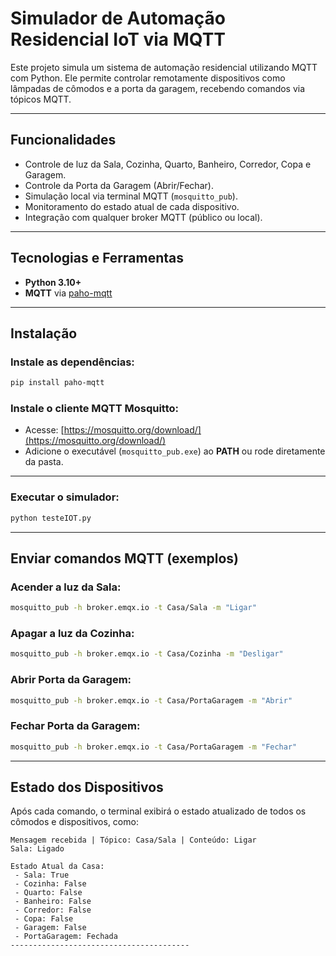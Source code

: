 
# Simulador de Automação Residencial IoT via MQTT

Este projeto simula um sistema de automação residencial utilizando MQTT com Python. Ele permite controlar remotamente dispositivos como lâmpadas de cômodos e a porta da garagem, recebendo comandos via tópicos MQTT.

---

## Funcionalidades

* Controle de luz da Sala, Cozinha, Quarto, Banheiro, Corredor, Copa e Garagem.
* Controle da Porta da Garagem (Abrir/Fechar).
* Simulação local via terminal MQTT (`mosquitto_pub`).
* Monitoramento do estado atual de cada dispositivo.
* Integração com qualquer broker MQTT (público ou local).

---

## Tecnologias e Ferramentas

* **Python 3.10+**
* **MQTT** via [paho-mqtt](https://pypi.org/project/paho-mqtt/)

---

## Instalação

### Instale as dependências:

```bash
pip install paho-mqtt
```

### Instale o cliente MQTT Mosquitto:

* Acesse: [https://mosquitto.org/download/](https://mosquitto.org/download/)
* Adicione o executável (`mosquitto_pub.exe`) ao **PATH** ou rode diretamente da pasta.

---

### Executar o simulador:

```bash
python testeIOT.py
```

---

## Enviar comandos MQTT (exemplos)

### Acender a luz da Sala:

```bash
mosquitto_pub -h broker.emqx.io -t Casa/Sala -m "Ligar"
```

### Apagar a luz da Cozinha:

```bash
mosquitto_pub -h broker.emqx.io -t Casa/Cozinha -m "Desligar"
```

### Abrir Porta da Garagem:

```bash
mosquitto_pub -h broker.emqx.io -t Casa/PortaGaragem -m "Abrir"
```

### Fechar Porta da Garagem:

```bash
mosquitto_pub -h broker.emqx.io -t Casa/PortaGaragem -m "Fechar"
```

---

## Estado dos Dispositivos

Após cada comando, o terminal exibirá o estado atualizado de todos os cômodos e dispositivos, como:

```
Mensagem recebida | Tópico: Casa/Sala | Conteúdo: Ligar
Sala: Ligado

Estado Atual da Casa:
 - Sala: True
 - Cozinha: False
 - Quarto: False
 - Banheiro: False
 - Corredor: False
 - Copa: False
 - Garagem: False
 - PortaGaragem: Fechada
----------------------------------------
```


